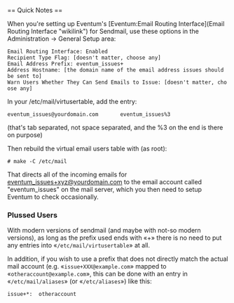 == Quick Notes ==

When you're setting up Eventum's [Eventum:Email Routing Interface](Email Routing Interface "wikilink") for Sendmail, use these options in the Administration -\> General Setup area:

`Email Routing Interface: Enabled`
`Recipient Type Flag: [doesn't matter, choose any]`
`Email Address Prefix: eventum_issues+`
`Address Hostname: [the domain name of the email address issues should be sent to]`
`Warn Users Whether They Can Send Emails to Issue: [doesn't matter, choose any]`

In your /etc/mail/virtusertable, add the entry:

`eventum_issues@yourdomain.com       eventum_issues%3`

(that's tab separated, not space separated, and the %3 on the end is there on purpose)

Then rebuild the virtual email users table with (as root):

`# make -C /etc/mail`

That directs all of the incoming emails for eventum_issues+xyz@yourdomain.com to the email account called "eventum_issues" on the mail server, which you then need to setup Eventum to check occasionally.

### Plussed Users

With modern versions of sendmail (and maybe with not-so modern versions), as long as the prefix used ends with «+» there is no need to put any entries into «`/etc/mail/virtusertable`» at all.

In addition, if you wish to use a prefix that does not directly match the actual mail account (e.g. «`issue+XXX@example.com`» mapped to «`otheraccount@example.com`», this can be done with an entry in «`/etc/mail/aliases`» (or «`/etc/aliases`») like this:

`issue+*:  otheraccount`
